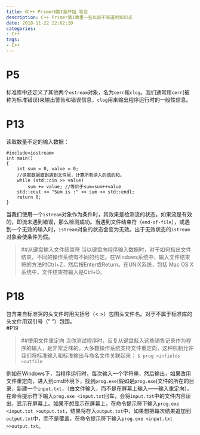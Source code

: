 ```yaml
---
title: 《C++ Primer》第1章开始 笔记
description: C++ Primer第1章里一些以前不知道的知识点
date: 2018-11-22 22:02:20
categories:
- C++
tags:
- C++
---
```


# P5
标准库中还定义了其他两个`ostream`对象，名为`cerr`和`clog`。我们通常用`cerr`(被称为标准错误)来输出警告和错误信息，`clog`用来输出程序运行时的一般性信息。
# P13
读取数量不定的输入数据：
```
#include<iostream>
int main()
{
	int sum = 0, value = 0;
    //读取数据直到遇到文件尾，计算所有读入的值的和。
	while (std::cin >> value)
		sum += value; //等价于sum=sum++value
	std::cout << "Sum is :" << sum << std::endl;
    return 0;
}
```
当我们使用一个`istream`对象作为条件时，其效果是检测流的状态。如果流是有效的，即流未遇到错误，那么检测成功。当遇到文件结束符（`end-of-file`），或遇到一个无效的输入时，`istream`对象的状态会变为无效。出于无效状态的`istream`对象会使条件为假。
> ##从键盘输入文件结束符
当以键盘向程序输入数据时，对于如何指出文件结束，不同的操作系统有不同的约定。在Windows系统中，输入文件结束符的方法时Ctrl+Z，然后按Enter或Return。在UNIX系统，包括  Mac OS X系统中，文件结束符输入是Ctrl+D。

# P18
包含来自标准哭的头文件时用尖括号（< >）包围头文件名。对于不属于标准库的头文件用双引号（” ”）包围。  
#P19
> ##使用文件重定向
当你测试程序时，反复从键盘敲入这些销售记录作为程序的输入，是非常乏味的。大多数操作系统支持文件重定向，这种机制允许我们将标准输入和标准输出与命名文件关联起来：
`$ prog <infields >outfile`


例如在Windows下，当程序运行时，每次输入一个字符串，然后输出，如果改用文件重定向，进入到cmd环境下，找到`prog.exe`(假如是`prog.exe`)文件的所在的目录，新建一个`input.txt`，（由文件输入，而不是在屏幕上输入——输入重定向）。在命令提示符下输入`prog.exe <input.txt`回车，会将`input.txt`中的文件内容读出，显示在屏幕上。如果不想显示在屏幕上，在命令提示符下输入`prog.exe <input.txt >output.txt`，结果将存入`output.txt`中，如果想把每次结果追加到`output.txt`中，而不是覆盖，在命令提示符下输入`prog.exe <input.txt >>output.txt`。